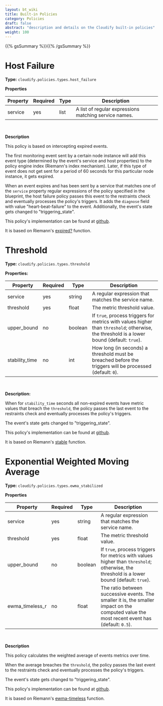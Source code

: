 ```yaml
---
layout: bt_wiki
title: Built-in Policies
category: Policies
draft: false
abstract: "description and details on the Cloudify built-in policies"
weight: 100
---
```


{{% gsSummary %}}{{% /gsSummary %}}


# Host Failure

**Type:** `cloudify.policies.types.host_failure`

**Properties**

Property | Required | Type | Description
---------| -------- | ---- | -----------
service  | yes      | list | A list of regular expressions matching service names.

<br>

**Description**

This policy is based on intercepting expired events.

The first monitoring event sent by a certain node instance will add this event type (determined by the event's service and host properties) to the policy engine index (Riemann's index mechanism). Later, if this type of event does not get sent for a period of 60 seconds for this particular node instance, it gets expired.

When an event expires and has been sent by a service that matches one of the `service` property regular expressions of the policy specified in the blueprint, the host failure policy passes this event to the restraints check and eventually processes the policy's triggers. It adds the `diagnose` field with value "heart-beat-failure" to the event. Additionally, the event's state gets changed to "triggering_state".

This policy's implementation can be found at [github](https://github.com/cloudify-cosmo/cloudify-manager/blob/master/resources/rest-service/cloudify/policies/host_failure.clj).

It is based on Riemann's [expired?](http://riemann.io/api/riemann.streams.html#var-expired.3F) function.

# Threshold

**Type:** `cloudify.policies.types.threshold`

**Properties:**

Property        | Required | Type      | Description
---------       | -------- | ----      | -----------
service         | yes      | string    | A regular expression that matches the service name.
threshold       | yes      | float     | The metric threshold value.
upper_bound     | no       | boolean   | If `true`, process triggers for metrics with values higher than `threshold`; otherwise, the threshold is a lower bound (default: `true`).
stability_time  | no       | int       | How long (in seconds) a threshold must be breached before the triggers will be processed (default: `0`).

<br>

**Description:**

When for `stability_time` seconds all non-expired events have metric values that breach the `threshold`, the policy passes the last event to the restraints check and eventually processes the policy's triggers.

The event's state gets changed to "triggering_state".

This policy's implementation can be found at [github](https://github.com/cloudify-cosmo/cloudify-manager/blob/master/resources/rest-service/cloudify/policies/threshold.clj).

It is based on Riemann's [stable](http://riemann.io/api/riemann.streams.html#var-stable) function.

# Exponential Weighted Moving Average

**Type:** `cloudify.policies.types.ewma_stabilized`

**Properties**

Property        | Required | Type      | Description
---------       | -------- | ----      | -----------
service         | yes      | string    | A regular expression that matches the service name.
threshold       | yes      | float     | The metric threshold value.
upper_bound     | no       | boolean   | If `true`, process triggers for metrics with values higher than `threshold`; otherwise, the threshold is a lower bound (default: `true`).
ewma_timeless_r | no       | float     | The ratio between successive events. The smaller it is, the smaller impact on the computed value the most recent event has (default: `0.5`).

<br>

**Description**

This policy calculates the weighted average of events metrics over time.

When the average breaches the `threshold`, the policy passes the last event to the restraints check and eventually processes the policy's triggers.

The event's state gets changed to "triggering_state".

This policy's implementation can be found at [github](https://github.com/cloudify-cosmo/cloudify-manager/blob/master/resources/rest-service/cloudify/policies/ewma_stabilized.clj).

It is based on Riemann's [ewma-timeless](http://riemann.io/api/riemann.streams.html#var-ewma-timeless) function.
